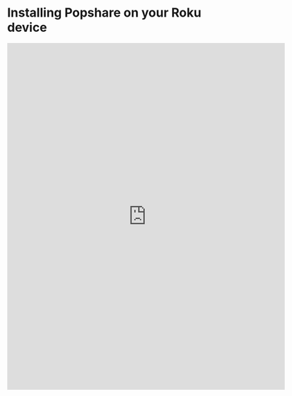 # Installing Popshare on your Roku device

<iframe src="https://share.descript.com/embed/wLI9EZWzpIG" width="640" height="800" frameborder="0" allowfullscreen></iframe>

